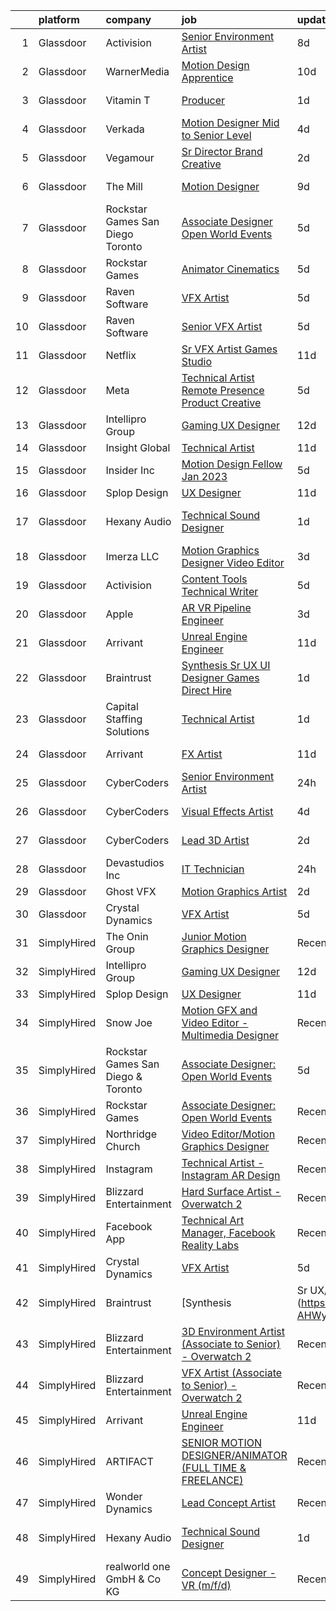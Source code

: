

|    | platform    | company                            | job                                                                                                                                                                                                                                                                                                                                                                                                                                                                                                                                                                                                                                                                                                                                                                                                                                                                                                                                                                                                                                                                                                                                                                                                                                                                                                                                                                                                                                                                                     | update_time   | location           |
|---:|:------------|:-----------------------------------|:----------------------------------------------------------------------------------------------------------------------------------------------------------------------------------------------------------------------------------------------------------------------------------------------------------------------------------------------------------------------------------------------------------------------------------------------------------------------------------------------------------------------------------------------------------------------------------------------------------------------------------------------------------------------------------------------------------------------------------------------------------------------------------------------------------------------------------------------------------------------------------------------------------------------------------------------------------------------------------------------------------------------------------------------------------------------------------------------------------------------------------------------------------------------------------------------------------------------------------------------------------------------------------------------------------------------------------------------------------------------------------------------------------------------------------------------------------------------------------------|:--------------|:-------------------|
|  1 | Glassdoor   | Activision                         | [Senior Environment Artist](https://www.glassdoor.com/partner/jobListing.htm?pos=125&ao=1136043&s=58&guid=00000183074c693baf15d069bc73153e&src=GD_JOB_AD&t=SR&vt=w&cs=1_c50b9a8b&cb=1662274792019&jobListingId=1008097667758&jrtk=3-0-1gc3koqb2j44m801-1gc3koqbhii2i800-06e591efec8458f7-)                                                                                                                                                                                                                                                                                                                                                                                                                                                                                                                                                                                                                                                                                                                                                                                                                                                                                                                                                                                                                                                                                                                                                                                              | 8d            | Foster City, CA    |
|  2 | Glassdoor   | WarnerMedia                        | [Motion Design Apprentice](https://www.glassdoor.com/partner/jobListing.htm?pos=116&ao=1136043&s=58&guid=00000183074c693baf15d069bc73153e&src=GD_JOB_AD&t=SR&vt=w&cs=1_34ba59ea&cb=1662274792017&jobListingId=1008090221114&jrtk=3-0-1gc3koqb2j44m801-1gc3koqbhii2i800-70457ee0ed1ddfb7-)                                                                                                                                                                                                                                                                                                                                                                                                                                                                                                                                                                                                                                                                                                                                                                                                                                                                                                                                                                                                                                                                                                                                                                                               | 10d           | Atlanta, GA        |
|  3 | Glassdoor   | Vitamin T                          | [Producer](https://www.glassdoor.com/partner/jobListing.htm?pos=108&ao=1110586&s=58&guid=00000183074c693baf15d069bc73153e&src=GD_JOB_AD&t=SR&vt=w&cs=1_ebeea22c&cb=1662274792016&jobListingId=1008114178951&cpc=FAE5E775D180B2FB&jrtk=3-0-1gc3koqb2j44m801-1gc3koqbhii2i800-e46064662fafb748--6NYlbfkN0DMrcEu7yrtATojKJA7cEzGQ3FdRGWLh0CZQInL4ECGI6k5tN82kdM0cJmh4vC7Gghphupef1cN6IlOTgMGADI-i2kb12ymzESQsmVIKdeBMrHVj1mVfahr3EwUgAel5KCeqATofhJbwCjg4rEUoGHyyaaRdvh7cQh_M0ZJBEp8KRH3IVbwBTLwEb6X7DBDSU4mPGs2OeMGv9tgXLOxF0l5oSRnSbfkhY9sV2tffAkqHWIHrKgFaMMlPXbRciLDhwzJEyPjz9_7fqUKr-CaNn-KQGRvbjs7pTP1hTVXMsFD8edU-AGYNh9NS6xrAcT-V7RYsxPjywsyb2Pz187F8pmTBt7g3_wtjg9tteNUrqT7HryKWJ5COZFVyyN1_aMypc4xXR3A88jL5QVJbn6V-uytlorJqhGH8222QXtEgAqLD8AwqBy_OC8dZeryD8pY3pPxqJn8cjEu3fpmBehyjw2397A_O9Z2ZhB_pUlkRSwmnQ%3D%3D)                                                                                                                                                                                                                                                                                                                                                                                                                                                                                                                                                                                                                                                              | 1d            | Vancouver, WA      |
|  4 | Glassdoor   | Verkada                            | [Motion Designer  Mid to Senior Level ](https://www.glassdoor.com/partner/jobListing.htm?pos=122&ao=1136043&s=58&guid=00000183074c693baf15d069bc73153e&src=GD_JOB_AD&t=SR&vt=w&cs=1_ff4b46c4&cb=1662274792017&jobListingId=1008104746433&jrtk=3-0-1gc3koqb2j44m801-1gc3koqbhii2i800-397ae4dbae933a64-)                                                                                                                                                                                                                                                                                                                                                                                                                                                                                                                                                                                                                                                                                                                                                                                                                                                                                                                                                                                                                                                                                                                                                                                  | 4d            | San Mateo, CA      |
|  5 | Glassdoor   | Vegamour                           | [Sr  Director  Brand Creative](https://www.glassdoor.com/partner/jobListing.htm?pos=130&ao=1136043&s=58&guid=00000183074c693baf15d069bc73153e&src=GD_JOB_AD&t=SR&vt=w&ea=1&cs=1_be373f76&cb=1662274792020&jobListingId=1008112158548&jrtk=3-0-1gc3koqb2j44m801-1gc3koqbhii2i800-6bc459a77073c3d1-)                                                                                                                                                                                                                                                                                                                                                                                                                                                                                                                                                                                                                                                                                                                                                                                                                                                                                                                                                                                                                                                                                                                                                                                      | 2d            | Los Angeles, CA    |
|  6 | Glassdoor   | The Mill                           | [Motion Designer](https://www.glassdoor.com/partner/jobListing.htm?pos=113&ao=1136043&s=58&guid=00000183074c693baf15d069bc73153e&src=GD_JOB_AD&t=SR&vt=w&ea=1&cs=1_80a05501&cb=1662274792017&jobListingId=1008095533550&jrtk=3-0-1gc3koqb2j44m801-1gc3koqbhii2i800-1a702bf5e3ef25e1-)                                                                                                                                                                                                                                                                                                                                                                                                                                                                                                                                                                                                                                                                                                                                                                                                                                                                                                                                                                                                                                                                                                                                                                                                   | 9d            | New York, NY       |
|  7 | Glassdoor   | Rockstar Games San Diego   Toronto | [Associate Designer  Open World Events](https://www.glassdoor.com/partner/jobListing.htm?pos=124&ao=1136043&s=58&guid=00000183074c693baf15d069bc73153e&src=GD_JOB_AD&t=SR&vt=w&cs=1_4d66faae&cb=1662274792019&jobListingId=1008102778305&jrtk=3-0-1gc3koqb2j44m801-1gc3koqbhii2i800-edd47d18117b78ca-)                                                                                                                                                                                                                                                                                                                                                                                                                                                                                                                                                                                                                                                                                                                                                                                                                                                                                                                                                                                                                                                                                                                                                                                  | 5d            | Carlsbad, CA       |
|  8 | Glassdoor   | Rockstar Games                     | [Animator  Cinematics](https://www.glassdoor.com/partner/jobListing.htm?pos=128&ao=1136043&s=58&guid=00000183074c693baf15d069bc73153e&src=GD_JOB_AD&t=SR&vt=w&ea=1&cs=1_829b681a&cb=1662274792020&jobListingId=1008102011255&jrtk=3-0-1gc3koqb2j44m801-1gc3koqbhii2i800-b9521cc576e08ed7-)                                                                                                                                                                                                                                                                                                                                                                                                                                                                                                                                                                                                                                                                                                                                                                                                                                                                                                                                                                                                                                                                                                                                                                                              | 5d            | Carlsbad, CA       |
|  9 | Glassdoor   | Raven Software                     | [VFX Artist](https://www.glassdoor.com/partner/jobListing.htm?pos=126&ao=1136043&s=58&guid=00000183074c693baf15d069bc73153e&src=GD_JOB_AD&t=SR&vt=w&cs=1_07b6d3b5&cb=1662274792019&jobListingId=1008100457468&jrtk=3-0-1gc3koqb2j44m801-1gc3koqbhii2i800-80d71cb4fdf571c7-)                                                                                                                                                                                                                                                                                                                                                                                                                                                                                                                                                                                                                                                                                                                                                                                                                                                                                                                                                                                                                                                                                                                                                                                                             | 5d            | Middleton, WI      |
| 10 | Glassdoor   | Raven Software                     | [Senior VFX Artist](https://www.glassdoor.com/partner/jobListing.htm?pos=129&ao=1136043&s=58&guid=00000183074c693baf15d069bc73153e&src=GD_JOB_AD&t=SR&vt=w&cs=1_041e24d8&cb=1662274792020&jobListingId=1008100457742&jrtk=3-0-1gc3koqb2j44m801-1gc3koqbhii2i800-b6263cc977d0a22a-)                                                                                                                                                                                                                                                                                                                                                                                                                                                                                                                                                                                                                                                                                                                                                                                                                                                                                                                                                                                                                                                                                                                                                                                                      | 5d            | Middleton, WI      |
| 11 | Glassdoor   | Netflix                            | [Sr  VFX Artist   Games Studio](https://www.glassdoor.com/partner/jobListing.htm?pos=120&ao=1136043&s=58&guid=00000183074c693baf15d069bc73153e&src=GD_JOB_AD&t=SR&vt=w&cs=1_2697ddcc&cb=1662274792017&jobListingId=1008089697723&jrtk=3-0-1gc3koqb2j44m801-1gc3koqbhii2i800-164c32bbb8b126c1-)                                                                                                                                                                                                                                                                                                                                                                                                                                                                                                                                                                                                                                                                                                                                                                                                                                                                                                                                                                                                                                                                                                                                                                                          | 11d           | Remote             |
| 12 | Glassdoor   | Meta                               | [Technical Artist   Remote Presence Product Creative](https://www.glassdoor.com/partner/jobListing.htm?pos=104&ao=1110586&s=58&guid=00000183074c693baf15d069bc73153e&src=GD_JOB_AD&t=SR&vt=w&cs=1_479414fe&cb=1662274792016&jobListingId=1008101171105&cpc=3DB599BF2F4828F0&jrtk=3-0-1gc3koqb2j44m801-1gc3koqbhii2i800-85467b230cdb1f12--6NYlbfkN0DYl4UJW4r1Vl7FEn6T9F-rD9lpC-0oMJVSiWjK_MGUd8e8cHXcpv6KPyjLHZEfqkUqQ3MUZpLff_3c0NCOOAZfaaadDCk6VInjisDfU2K-59ShlDbp3VlJNHySlmqBD-U2eTsVMZDd-pjKhVEqyrrRF1i1GL51CwZw25K3ERkALNiJlucmfi0pTVRmXosyZT7Yea3Fjn7zFY6TXwM3KJobaR0TqH7O5zhJ3oHG29YbQCLpjzGxzOrCwffrQZu6twjFEyAtHPqGsBvlQCWS8WQpDmMCZfWzIcvya2NXbjhWqGBJx9ayoe-jlalHKKhJpnJ4S3Aonxh9LMUGcW6BDjWXfYsniL_U9FxllCojk0yXsCH_wIawpjq6U4zzP9NK3Mbum_9hgdsknz_KecGcy_fLONLY7AKw79_W8MBfrwrTzQxV_EPXT2sgZ12lS7ZrnaE8_gziU2U3CY0dl-MI8UI4FrXBskeIMCCjpsCuyeZsAYgsA7cz3bFEJJ2k8zEiMpzj0dRyWzA3eNNQniFhJ6E8z1g97iJPpSvhAbyl2VLl1l2L-dywj3SaCznFuEdv5DAOJ76P2w9IMveHG0Uo6zWhSpr35Qbfanb7vTSvadQ-fXTZuCm-bRwGZHdR4yGv8sCtntQSC8abJcJiAbmucmiZh27UWJnfI20UFwa4ADh1JLP1fbQTaVUzTdYXZAoytDQjiNc2xxVSRj8y1lzLkDgHqR5WO_Pkr8U6pnmTKz65DF2srFLiwlpJalOF5VTVREl3ePK-1l-Q1UYs3NkilNfakQKoGO6Crk3GcoTwVoSbfz5h6yPBYSXnk_rHJ7RH1e5pquRSus4AjL54G4cQAjQjTyCgHO3Aq-t2L30EKKefOpNZQjupFHo9cEA64yr7q6mpzeB1qZfjgV-KQGPgQVZsMXpNBWq0mPOtgqy6fDT1u8KUpUiB8RNmkpCWaijBDWV-1qEzxWzLnuh4pF7s-GUHegsHwbesy74kOCFm9epPhjUJYAkMKFAP-Kjzo-W7wykjcHAxaVwFWx8LRbMnaRryDHjlyMBUVlk6bgFrcN2F0d5Tja5mQUP4Czs5-YbNPnE%3D) | 5d            | Remote             |
| 13 | Glassdoor   | Intellipro Group                   | [Gaming UX Designer](https://www.glassdoor.com/partner/jobListing.htm?pos=114&ao=1136043&s=58&guid=00000183074c693baf15d069bc73153e&src=GD_JOB_AD&t=SR&vt=w&ea=1&cs=1_712f6802&cb=1662274792017&jobListingId=1008087209938&jrtk=3-0-1gc3koqb2j44m801-1gc3koqbhii2i800-932c83873ce55dee-)                                                                                                                                                                                                                                                                                                                                                                                                                                                                                                                                                                                                                                                                                                                                                                                                                                                                                                                                                                                                                                                                                                                                                                                                | 12d           | Remote             |
| 14 | Glassdoor   | Insight Global                     | [Technical Artist](https://www.glassdoor.com/partner/jobListing.htm?pos=106&ao=1110586&s=58&guid=00000183074c693baf15d069bc73153e&src=GD_JOB_AD&t=SR&vt=w&ea=1&cs=1_2fd8d174&cb=1662274792016&jobListingId=1008089017679&cpc=56C4EA4A1A191A49&jrtk=3-0-1gc3koqb2j44m801-1gc3koqbhii2i800-a7fbde667ab2a6fc--6NYlbfkN0BKkHZu3wF05EeDimN_p6sYpKCMArvwa95YdH7UpkaBCuXZAtggzO9lGKJZ-EjBDGEdbzM3gPxmlHuICIvOs2FJwMgv4uDhyZtWA_QXg6qexwF2Un89w_ZzG1o_phHsJbMCWJ0eaglmcYnIpDVJcUYPOdMFv_0U6dWcDoK4LiIZ9RnNRVmPJZ3cBoofKbpM5IoC_R3D30GA1J8PBdSIKYAqUseAVrYCdjmHdQrtccQq2mCVWtg4p0ldN-OPODpWB5YXxQ3zgGq4jS9KR5LrprKi-vnwXBNdoO12ANYGqtMX5NQoffN_hg2K5Rz6hekOb_Uo28ZaycBxK9C99HapggTJroUiEbwNKVokUFnOC2VdSRCgX_tWBgtjHINoPS9_fC_wUZMEhi_MztWHlvy_AsU0SK2a0929TxBmqEPKKUs1Rvk-_F7zwvEcuqhXd0OC6P0D4Y0lvmZzKu6Zqf0lc1bJ7DSK2NhjdrMzYtgpV6BKCy21_qakz4MftGBic3wiUcc%3D)                                                                                                                                                                                                                                                                                                                                                                                                                                                                                                                                                                                                                               | 11d           | Remote             |
| 15 | Glassdoor   | Insider Inc                        | [Motion Design Fellow  Jan 2023 ](https://www.glassdoor.com/partner/jobListing.htm?pos=123&ao=1136043&s=58&guid=00000183074c693baf15d069bc73153e&src=GD_JOB_AD&t=SR&vt=w&ea=1&cs=1_2c90c8fa&cb=1662274792019&jobListingId=1008101574766&jrtk=3-0-1gc3koqb2j44m801-1gc3koqbhii2i800-eab21f1c50ba1ea1-)                                                                                                                                                                                                                                                                                                                                                                                                                                                                                                                                                                                                                                                                                                                                                                                                                                                                                                                                                                                                                                                                                                                                                                                   | 5d            | New York, NY       |
| 16 | Glassdoor   | Splop Design                       | [UX Designer](https://www.glassdoor.com/partner/jobListing.htm?pos=115&ao=1136043&s=58&guid=00000183074c693baf15d069bc73153e&src=GD_JOB_AD&t=SR&vt=w&ea=1&cs=1_544ebd09&cb=1662274792017&jobListingId=1008089085671&jrtk=3-0-1gc3koqb2j44m801-1gc3koqbhii2i800-ac302831dc49789c-)                                                                                                                                                                                                                                                                                                                                                                                                                                                                                                                                                                                                                                                                                                                                                                                                                                                                                                                                                                                                                                                                                                                                                                                                       | 11d           | Remote             |
| 17 | Glassdoor   | Hexany Audio                       | [Technical Sound Designer](https://www.glassdoor.com/partner/jobListing.htm?pos=101&ao=1110586&s=58&guid=00000183074c693baf15d069bc73153e&src=GD_JOB_AD&t=SR&vt=w&ea=1&cs=1_579e5484&cb=1662274792015&jobListingId=1008114321181&cpc=C5F9C09AE97B3D2F&jrtk=3-0-1gc3koqb2j44m801-1gc3koqbhii2i800-0ac8534fda25569b--6NYlbfkN0CFC62QAxPlQDUanI3CInFwDfLuR7bBing2k-9qaB2Sgc7mfRdyTz-EnIjEcjqKoAh4_ZZLLwyGjkgqwi6svkxAivLIJAIQwILeIjbqoOs_xRSKFIya7sfTf_opYwReedpv9fbyaMfagL_ldIDi899DzamSPVTzKUQ6FBR6yrjTDkrfgnIyK-QPQNkykjuk2w-gmjIiIjJS3-MBGyziA8Y2TaOEW2i4EVW0czawmNhDDYfsASiQ1qCIshafGhnclMaGIt08ckV9VOiMPVxXxGSXN21jkl8XKGOe31m4BtrJaaOlYxNABpR3TbjvAfMdmpK3YIqtitHLYYa1dMqU6rDndpW2Xx3Qmc-mOqKvDLxzcDh7uuNBV3MfWL20FiWV4gsrEDsnZhhoNzF_drkB06RUJj5QE-qsK3hFtzJ5aD95wKu3HCityW3GcV-CbPVxAk3HSbllBdKiV8oWjI7uUHQnFJjwTNq1E_PZ9pPSrLxqklp6JLWuWbzAwSk0eBhmm9w%3D)                                                                                                                                                                                                                                                                                                                                                                                                                                                                                                                                                                                                                       | 1d            | Bell Gardens, CA   |
| 18 | Glassdoor   | Imerza  LLC                        | [Motion Graphics Designer Video Editor](https://www.glassdoor.com/partner/jobListing.htm?pos=117&ao=1136043&s=58&guid=00000183074c693baf15d069bc73153e&src=GD_JOB_AD&t=SR&vt=w&ea=1&cs=1_01d142bf&cb=1662274792017&jobListingId=1008105690658&jrtk=3-0-1gc3koqb2j44m801-1gc3koqbhii2i800-b36b153b278ae673-)                                                                                                                                                                                                                                                                                                                                                                                                                                                                                                                                                                                                                                                                                                                                                                                                                                                                                                                                                                                                                                                                                                                                                                             | 3d            | Sarasota, FL       |
| 19 | Glassdoor   | Activision                         | [Content Tools Technical Writer](https://www.glassdoor.com/partner/jobListing.htm?pos=119&ao=1136043&s=58&guid=00000183074c693baf15d069bc73153e&src=GD_JOB_AD&t=SR&vt=w&cs=1_c9cd5059&cb=1662274792017&jobListingId=1008102725720&jrtk=3-0-1gc3koqb2j44m801-1gc3koqbhii2i800-676b2ac91bf4d530-)                                                                                                                                                                                                                                                                                                                                                                                                                                                                                                                                                                                                                                                                                                                                                                                                                                                                                                                                                                                                                                                                                                                                                                                         | 5d            | Woodland Hills, CA |
| 20 | Glassdoor   | Apple                              | [AR VR Pipeline Engineer](https://www.glassdoor.com/partner/jobListing.htm?pos=105&ao=1110586&s=58&guid=00000183074c693baf15d069bc73153e&src=GD_JOB_AD&t=SR&vt=w&cs=1_de513ba2&cb=1662274792016&jobListingId=1008105396645&cpc=F41FEAB56D215062&jrtk=3-0-1gc3koqb2j44m801-1gc3koqbhii2i800-c9ac99f385a34465--6NYlbfkN0BvKrLyj5gPmtZO9T8euul8TCxuuKNOtzRJOomxnwSEodTz2Bc-sPZlbtkML8D-m4rJEUgS2vPkgOVI7njqcyrxX869DpGye6ixWwn10iahY1e7v0vW0_yEUbkFwIQL54u2pH-wLan3uP1QN0-cDeLNaBnyjyJWVWVGubk5DmRA8FrPlJmUTSc25LGdmcYohVpXphcgSFSVs6whxYV9r9KaW-Pna2_AStgsHJCIrdSXY3jEa0xHI77FSsCWOI0nCabS-ECNBgcIXvC6DheZNSp4Fzaf5uljdCsqIGDyUQ8lH2woHfCvcaLQK0rVdvvbI4cGbuohbix1XnHd3Ku5nrFNcdYZgst43EnXZyO4gKJwNM4APoVeS0L7hVtr4a3Ij5DxGZUMmArDsf7wB8TmGcwLmunbRqHp6K7dpfMecNDOeaJRci61K9vLrbL7SBTX7ESJeP7uICZeEjtjY1MtgTmHGbFWCWTigHEzH5wTSlmxBKXFwCQfC3FTkfNu9U9TLVXHypWPKAF_xbrM9hY7SMtI_me47K6VJZOSAZ1OQNLMdj_Bdo2qFsMPGJi7HWnP9gkcaDIokB5gp3MDpkDTO7-_ohgD3ZfTYzxKPCQNbCbcZQQXu9YiixVsyA3ZevxER6BuX0sn2F5dRMMmm0ILkc6wLtnzIE1BC3rS_JhCdrJVK3HY4XVK_mF8tzuoxUY_5Qm4dqIVSI5MaD0SZew-fvfQFm5KSSCMt1kRdryp2q2jAwIQNU1D-ZoB8nULs1KPIxPJfZodo0_89vE8IM3M_4uGLuMKMaJxxrnty61Pt9WVG_Ern8IwrgzzQGOQnwEbmaLiatYk-VDsabtB_mTzI-dU5RrjvIspoIIXh46oTYMaK6W1ILudd9oJd4onuRHDxa96T3WZKUTcLEN5xJ8HREWSe603WXhuqddrws_EANHjmjuHbIlck1k3p8gjNGmEkJzUipML5MEmCQ%3D%3D)                                                                                                                                               | 3d            | Boulder, CO        |
| 21 | Glassdoor   | Arrivant                           | [Unreal Engine Engineer](https://www.glassdoor.com/partner/jobListing.htm?pos=102&ao=1110586&s=58&guid=00000183074c693baf15d069bc73153e&src=GD_JOB_AD&t=SR&vt=w&ea=1&cs=1_ba1ec49b&cb=1662274792016&jobListingId=1008089802825&cpc=281FE6ECBEE2538F&jrtk=3-0-1gc3koqb2j44m801-1gc3koqbhii2i800-e5217a312dbf1f02--6NYlbfkN0DSgjPPcnEdvoK3uuxfISLALE6pB1FR7YSHOr_tSg5_QCn410VK5Ds4bQGcKtrI54-qYzWIzv5NJktXftqy8THeu3kw2y1ZXJJCQPvuQX0JTWIj6-QFbOlGSdn-436E-Z4V0FA4BnNAx_k4fyA4im-CLpqIae37JPEZYCNJ-RNTR3pjB_aoZ74GesjKNUJP4NWgtNEn7nC2j6OPOOH2159BNDI9kTlqgi9BHD0DBoj77jE8tJFy3O_RxsNbE8r_xzT9F733qFaZNo-r23_CPdEi6rT1mlboEyVxZueNHfVx5t0i2SPEQnXr6jYuCJXBHaOaGDKcly-dae4dhm0yYrNoATUrevBKdVQ-3SoMyFWh79cyaaEJJBAOGw-mgFWQU3HaL4Wa-5abIsjXPLRlSu_tsmuJuEyjUoCoCEO96RjGPO1cq6Snv2K7QK9hu_IyHhoNJ165HRIgpsRIIHXlc0rABUGXKQ6Jpi0VQAqTyIIG57FRluLK4XcI3dQn0tta1ii12la54Xz1Gonr9KcmoVxV8HXON_OPz24bSJjrkEdHOZ1ZcjV3VC2oyMH8b9tSXY6ZKQshQXTP6w%3D%3D)                                                                                                                                                                                                                                                                                                                                                                                                                                                                                                                                           | 11d           | Los Angeles, CA    |
| 22 | Glassdoor   | Braintrust                         | [Synthesis   Sr UX UI Designer   Games  Direct Hire ](https://www.glassdoor.com/partner/jobListing.htm?pos=121&ao=1136043&s=58&guid=00000183074c693baf15d069bc73153e&src=GD_JOB_AD&t=SR&vt=w&ea=1&cs=1_1ae3aa1d&cb=1662274792017&jobListingId=1008115081943&jrtk=3-0-1gc3koqb2j44m801-1gc3koqbhii2i800-cb466c99ba1096a6-)                                                                                                                                                                                                                                                                                                                                                                                                                                                                                                                                                                                                                                                                                                                                                                                                                                                                                                                                                                                                                                                                                                                                                               | 1d            | San Francisco, CA  |
| 23 | Glassdoor   | Capital Staffing Solutions         | [Technical Artist](https://www.glassdoor.com/partner/jobListing.htm?pos=111&ao=1110586&s=58&guid=00000183074c693baf15d069bc73153e&src=GD_JOB_AD&t=SR&vt=w&ea=1&cs=1_6cbb6c48&cb=1662274792017&jobListingId=1008114671926&cpc=AC285F3A3ECA6BB0&jrtk=3-0-1gc3koqb2j44m801-1gc3koqbhii2i800-76c101e8e13896ef--6NYlbfkN0AHXq2vAVwR3IH7wgnTMdWCa3HguypIXx0DFudX-u0zu6XSU0N9gDGCMsnO9yvyAfOs2bbgAtNOyUpkSAmbg-jestptN1YaIvl65gMksp1jV-wrcvCMEklRriDy5i11f03L1ZkMEPgIIDCMV4B5_NtJLqecVcrd_n9F0TOuAmsQFbHI82l4JTg0Q9wYWs0E-LIhASXgTBMUTsFKTzUWdPGhm5kU3IMfvHv88AJr5cU0vaTaTiwEEQ6AsAeX6Vg8dbTMdz7wCxZqRYUGMgeeNWK0tdkAwW5Q5_fAttQYGYx0ufo2fWp5HA_iYsEu_3_JNpOxIdwdbP_q4YAJu5QKkHaopvbZeMg-b0dkAzeh0F7DBfFKCG6yeJuH2XGRS9Kj-uY3esIvkrUKFksaKk-hARFUnU02Mruwaaz0nPm0kG-aL8_HcX86LKXmkq93VdATuY2JZggOcdbERad35b7lcwZKgcUPVrunBUBDnF1qznc3r0DQWJ2GGLG0hWC_IxvP8rYyeV9dXzFY6A%3D%3D)                                                                                                                                                                                                                                                                                                                                                                                                                                                                                                                                                                                                                 | 1d            | Los Angeles, CA    |
| 24 | Glassdoor   | Arrivant                           | [FX Artist](https://www.glassdoor.com/partner/jobListing.htm?pos=110&ao=1110586&s=58&guid=00000183074c693baf15d069bc73153e&src=GD_JOB_AD&t=SR&vt=w&ea=1&cs=1_fafcfdfd&cb=1662274792017&jobListingId=1008089276372&cpc=32EE424DE2B657EB&jrtk=3-0-1gc3koqb2j44m801-1gc3koqbhii2i800-63f6abe0f7fa3840--6NYlbfkN0DSgjPPcnEdvoK3uuxfISLALE6pB1FR7YSHOr_tSg5_QGIhoz_2VqUepdcKLBLI_zSNe7A9t63R-AVEXVyTMax4gsRIVP6c5LkFyiNbEM12V4a2la9olLBzz3QZmkD5KgKtagPIHT5QMclNF3qgczJC0_mR6EfjmwW3Cdw7voeZHg2qdOqKRKvljHsIqvvzGKZxzcGfisJIfG-LWrcA7W8HqZ7gilESQn5u6LGZ2zFwK-_5K1yR_UuK-kQy8AK0AfOEsWHabUPEo7aA4H0g5rA7ombDhoBddXD-oFDX_Mmo38mX4TnThLHmwwjvPV7e5oGB1Pdn_n8G_PN3J423kSMvMT4IVN3dJD0VJLF79e9mV1EiBlc3FZxw2ylgk60kuPeEl-ROnHep0cNE6BmC8AtN_waNp-HYh06cqwuWV5IOQh2soUvhLqXfqN13ArByEasgqkIBrKfB2vzyhnqKul762v9WrPxu0jQoPJZffiXQQcJ0_T4g1t5TUrFzyqthc-nagLy8HxcoB8QpOJZ1Lx3l6edigzOi1613KoEwdocy1Wi--R5CGh5bptkdqw_7MLDyXxDRBX1OnQ%3D%3D)                                                                                                                                                                                                                                                                                                                                                                                                                                                                                                                                                        | 11d           | Los Angeles, CA    |
| 25 | Glassdoor   | CyberCoders                        | [Senior Environment Artist](https://www.glassdoor.com/partner/jobListing.htm?pos=112&ao=1110586&s=58&guid=00000183074c693baf15d069bc73153e&src=GD_JOB_AD&t=SR&vt=w&ea=1&cs=1_66803490&cb=1662274792017&jobListingId=1008115942390&cpc=F41FEAB56D215062&jrtk=3-0-1gc3koqb2j44m801-1gc3koqbhii2i800-5903ce3da6e80215--6NYlbfkN0CpFJQzrgRR8WqXWK1qKKEqALWJw739KlKqr2H-MSI4eoBlI4EFrmor2FYZMP3muM12-TXueB1jDdNrJ47tyP9EvGafnoNRrwd1G1AQQvlMSEoNfKhYFkRPPXUTBoz-uu6NUgyJF9BZo77l0w8zXH4_390esin7kqXM5jtuw_tK5PCeLzvjxczXDHKHoFeM189joDs3PwoIuDvenOe0LhMtkXgagloTfEWOxJJqghwfTit-DAXW1DC9maEeET5v-WCBsHkgxmFNaYk691QqJcliJlOMtGw6T3i7cPmoTai2RPc4O9GVH1Kk00agdY2J8jiVjKlGfYzjVKUQN7_dHayOiNZZGbiJVyUpvno3nMSCfE3IodtHY-WzJikPqP5Nq3p4dst_L4Cr9cNj2pxPvvMl8WPdbuiLAjbcdQ9s8DPaa_AhbcGoJBdqLr0fHHmCEdRW7kIcoScX-1aT1LHJs6tBP5hiElmRsfTDosC4AKQApB7wzat5X7pj55i_zvdqjn2UHENStAmaRcqdI6gGdeC8Rw0V8zLJ13P392o1N_z8aEsJ1IOqPNe1eIeud2kGPw_1kKfBh5biSxMTyj8Xhc9beJpwUtE5RUanFa5VdrUcnh7-QPqyUB3K7cfv32A00RuZdUOqE8QpRGbiyE7PDn2IW6LVz-io1Pe1OB6i8ZTj6H8f35OL-Xjk0lr_3TwghK3xTIWOdgQA7t3H44HR1MMNgg2mHCFWrUhdvPCf9kUg5gt4mPmXe2gRF5CsrY4G251RIWpvEFubh61rcwOLQ-cjqW5d9LxkckD3XNZona5QD3SS-3m5grLDQolRJzcwCGFPz8ZIQxI8_YJsJS9r58hu3Zo6kQI87TL4evtcmwm63m9xa5mTbStCk0-zMmHsPlsDKDF86r3VgOtigJhSWPrewqiMkyCRsn81D-MyXYZ-OgJAdCejHnWKv2CSJXaWZcqipp4aO35j-udRUhMAl-gr)                                                                                                                                    | 24h           | Eugene, OR         |
| 26 | Glassdoor   | CyberCoders                        | [Visual Effects Artist](https://www.glassdoor.com/partner/jobListing.htm?pos=107&ao=1110586&s=58&guid=00000183074c693baf15d069bc73153e&src=GD_JOB_AD&t=SR&vt=w&ea=1&cs=1_ab4fbb2a&cb=1662274792016&jobListingId=1008104557032&cpc=FA84DF7EA1EC2398&jrtk=3-0-1gc3koqb2j44m801-1gc3koqbhii2i800-1998f560361b209f--6NYlbfkN0CpFJQzrgRR8WqXWK1qKKEqALWJw739KlKqr2H-MSI4eoBlI4EFrmor2FYZMP3muM2_qjxn6QbR6H1tzv79vL7_ZCjaCzAR_1_8yVX9eZUd0mEphjg6Qw9YzCdm5Dkqqm6C6pSGWqh8tZO386dINFQoJ1dtID_lcF1Pl_WllKaVSf5v0glpm8kNUq3oY3SXq3mX5l-ALSw7pN5U79-I3AWgDYHA8XTk5gwuQecEu-dBQr11dATkyNtvU2U__Pd18M5YL-TD5oPlddbq0_8Ef1EVzIylKvgp1Lc4laNAl1YgxTTu01QJyNdjaoXc3zTpZizuhLWCfR0O2nLH1ViqNlLsd2zG0DWdPznFBsdt0oUugSSRfTaedCzWcrXNbuFQwKR_NhcGv13CXfo4xII38JQkIT009hf8VXluighGTa7KVK1ooNi_6Uel0eOeNuaXhLSuVUV2mNuYjDIc_Os3DPCvp1SBzqxgjXAIlNRaPgNC--bU_37KpdI9m-DqoRQitUHADJHU0ujcCqx6a-NW3cann7wNTe0R4uMEjFrGT--CR3uxFt6kv--13ks-ed3ktc8K1nX9cDlAcTcOfk-XOUGFxVjJ-pIku9XQti5qJSNZhsnOQ7MEvSkpeDkmywDhYabLNKIa7fnXJT0fQEVmCrzPJ6LAiCfBU6CqtNhkUMF0dWOGzw-6wvf_M-ivzspyJojQCTw2Oi6Jnh_thUiHmC2mR2ghBgAUUD2jeNfBUcGLyl5JL7u0RSCWuUBqFrsGN0pF267v2soadSOuWzNgGoKpQfUYMjuk2GXJqcGeL_p1FcRoQ_iagpq5ZEYoTIXy3sbdn6qKmH4f9CQJW5uYAI3eOQlG_FUzg8vNnJsQtm8bmVij7kWdDma4pnKuIdOOml6mvzzw1REes3W8sxUq7lOyJr2tnQv9J8s3h7-nRFKPd2OBaN1i1Qfr4-TRxKWYvr29SZlyQcTxeOsxkArtkE5QBlR2rZfdhkc%3D)                                                                                                                          | 4d            | Los Angeles, CA    |
| 27 | Glassdoor   | CyberCoders                        | [Lead 3D Artist](https://www.glassdoor.com/partner/jobListing.htm?pos=109&ao=1110586&s=58&guid=00000183074c693baf15d069bc73153e&src=GD_JOB_AD&t=SR&vt=w&ea=1&cs=1_3c0bff5e&cb=1662274792016&jobListingId=1008111489395&cpc=F4EED0218A761C36&jrtk=3-0-1gc3koqb2j44m801-1gc3koqbhii2i800-d6ba4c7430702400--6NYlbfkN0CpFJQzrgRR8WqXWK1qKKEqALWJw739KlKqr2H-MSI4eoBlI4EFrmor2FYZMP3muM0tCR70i6BWoDJEBQC9pP2KO7agdxYJGYYVRsSJL3EeptVFKUXhonElWrC9QiUDbWyeeylvHLiqixv3IboKaCdEVukXMSby92g6CIj6hK8X06ytUPHUeOQ5TmJJQYvOAvBhdabpNFWjwIJ2xc8RlzmuSxuJejt5WGHu3UkPxtorA0RdK0ysXFWJVzpriJDg0yyGXAd72ruNN8n9RI_JnDF5cBpm-lo5C5aFtyr0qvNedmoZLSCu-nFoT2b0biXU59J5U0yIGV49xYI1sSMkuD6B56KlRMqBO-WRx1hey1N_jrcA8NoE5cHmKYgSnzsub2b5lWYyDWKbBBC5GFtblhOgMb4L5WZI8FP8LbcEPEhtsxOxPjhW47MZilQEmW25s5zNJhzgrOTuKI75RiM7JMrbeBSJOITNsGMBiHLPfkbCbZCxvjt_FXiJcppkbHPXnOphJFGfeMeuj4p4j0mp4oekaGyKpj9fkoUuN1FxK1yXDEc7KZ2VA-wf0OqdU139-3nSlrQtDuQYf0JkRE3CL_s3qCNpquHvA9UjXlZP0JImsmUazulQsfvTkzL8XOtPZU7fGZkATVBkCYeX5X0kXSv0c8MufzmYIXBp9scb9Bb-gqncAcfc53G5b4xdXqsUrsVecCXq4JklLwQULpoK9EUcL-uyLVe9Ma6WAn65uz__mEULQAkEtCrUmz3gxuRp_K85oKT5AWaejNCb5285e28Wm6YulYJkrSZRNq0YUDztMncTnSIs1y9rG_cE5pQf_gyjoY9COKvt9gq53Mg712dYj0OiwnLauBG2riB23-7t9nVyBNlBr1FBtzrk8FuTgTLRKz_z76DCqbrXjaqpVNBfgwimM7p7lA-4m25qpZrAT4VVjYkPeWbV7sW9dyJob0P8oY9DkIYXhQSdD5j02QbEUUjmvaX0GSI%3D)                                                                                                                                 | 2d            | Los Angeles, CA    |
| 28 | Glassdoor   | Devastudios  Inc                   | [IT Technician](https://www.glassdoor.com/partner/jobListing.htm?pos=103&ao=1110586&s=58&guid=00000183074c693baf15d069bc73153e&src=GD_JOB_AD&t=SR&vt=w&ea=1&cs=1_36c65e02&cb=1662274792016&jobListingId=1008115871255&cpc=444700D72F2ECBCE&jrtk=3-0-1gc3koqb2j44m801-1gc3koqbhii2i800-b947cb33a3699aef--6NYlbfkN0BrAyOcda9cxaPfQioYQb5UdI4RVuZ6S7Mpu1vMSUf88cPowUfqWfnO8CrJyPpoH0WTTXwQYN6nD6z5yg6WX1A7vSN-BfWULAgCtVYJ2ZMlloo80d28LDed7hr_t0j8qPuvKHglyUqes2u1qwoBRg1eAO14R0XkUGKh46ikUH6jbHxlNFuJbq0MxjxOLEf6PLTM9G-JIqkemQ0ysMQ8A6ZcvlfSDm1ZxIZnAiBiXqXSX7JLRbgaHhh-1wMw2qYIvb3ZDxNa0VIdsYNXMNbaK1qV74VgVDUlPYufMvIzKJpYLme-Hl0WfvFUMRFcaNIp-KTmyZ8Avkv6vqUY1nJ3xmuDTsORMBHT48DshEKJkzH3pKOJ6Bc4lWZe_wfGmYoyqPT5K2yFgGW6jqgeEl0PClZztFj5IDwEu9vmPwLIzcDc4yepv1TeO_o4iyql7SxX6JgKA7yvYuirQ2NEV01ib2dges7fW4HqAO8xGPZE_Qtl5PI7Dv-DXxdj)                                                                                                                                                                                                                                                                                                                                                                                                                                                                                                                                                                                                                                                | 24h           | Santa Monica, CA   |
| 29 | Glassdoor   | Ghost VFX                          | [Motion Graphics Artist](https://www.glassdoor.com/partner/jobListing.htm?pos=118&ao=1136043&s=58&guid=00000183074c693baf15d069bc73153e&src=GD_JOB_AD&t=SR&vt=w&ea=1&cs=1_59f9c603&cb=1662274792017&jobListingId=1008112462757&jrtk=3-0-1gc3koqb2j44m801-1gc3koqbhii2i800-59679510f7f6471d-)                                                                                                                                                                                                                                                                                                                                                                                                                                                                                                                                                                                                                                                                                                                                                                                                                                                                                                                                                                                                                                                                                                                                                                                            | 2d            | Burbank, CA        |
| 30 | Glassdoor   | Crystal Dynamics                   | [VFX Artist](https://www.glassdoor.com/partner/jobListing.htm?pos=127&ao=1136043&s=58&guid=00000183074c693baf15d069bc73153e&src=GD_JOB_AD&t=SR&vt=w&cs=1_313a5295&cb=1662274792020&jobListingId=1008101904761&jrtk=3-0-1gc3koqb2j44m801-1gc3koqbhii2i800-359a3b3d4e54b3b2-)                                                                                                                                                                                                                                                                                                                                                                                                                                                                                                                                                                                                                                                                                                                                                                                                                                                                                                                                                                                                                                                                                                                                                                                                             | 5d            | San Mateo, CA      |
| 31 | SimplyHired | The Onin Group                     | [Junior Motion Graphics Designer](https://www.simplyhired.com/job/nSXtfF1EjgxbugspMbVz4pw-dqD4bVPY3wpqsv8GXCQLtUJjacxVMw?q=vfx+designer)                                                                                                                                                                                                                                                                                                                                                                                                                                                                                                                                                                                                                                                                                                                                                                                                                                                                                                                                                                                                                                                                                                                                                                                                                                                                                                                                                | Recently      | Birmingham, AL     |
| 32 | SimplyHired | Intellipro Group                   | [Gaming UX Designer](https://www.simplyhired.com/job/GCrsGjLD2pf_v4I-QEFJst6PyfrEzXiV4myx4i3f9_DhC97k7JSCDw?q=vfx+designer)                                                                                                                                                                                                                                                                                                                                                                                                                                                                                                                                                                                                                                                                                                                                                                                                                                                                                                                                                                                                                                                                                                                                                                                                                                                                                                                                                             | 12d           | Remote             |
| 33 | SimplyHired | Splop Design                       | [UX Designer](https://www.simplyhired.com/job/1QHEzY9K1JXcQD1-GL3_WWJcrMmo04UHCFVW21Nf2GCPgE1NLGUROQ?q=vfx+designer)                                                                                                                                                                                                                                                                                                                                                                                                                                                                                                                                                                                                                                                                                                                                                                                                                                                                                                                                                                                                                                                                                                                                                                                                                                                                                                                                                                    | 11d           | Remote             |
| 34 | SimplyHired | Snow Joe                           | [Motion GFX and Video Editor - Multimedia Designer](https://www.simplyhired.com/job/HVMBdr8b-igGIhhIJ2JTxOIvspmn-MTBjFfJSBLKydVFxUwzfpgZ3Q?q=vfx+designer)                                                                                                                                                                                                                                                                                                                                                                                                                                                                                                                                                                                                                                                                                                                                                                                                                                                                                                                                                                                                                                                                                                                                                                                                                                                                                                                              | Recently      | Hoboken, NJ        |
| 35 | SimplyHired | Rockstar Games San Diego & Toronto | [Associate Designer: Open World Events](https://www.simplyhired.com/job/LDaUWLKe42FCbKtm34AZ3MPkf_FkTrcirxHmx4TQKKiok0DME3QanQ?q=vfx+designer)                                                                                                                                                                                                                                                                                                                                                                                                                                                                                                                                                                                                                                                                                                                                                                                                                                                                                                                                                                                                                                                                                                                                                                                                                                                                                                                                          | 5d            | Carlsbad, CA       |
| 36 | SimplyHired | Rockstar Games                     | [Associate Designer: Open World Events](https://www.simplyhired.com/job/vdV8vlT3gviLv2JCIKjxS72bf-KmVFeMRA0oYSRtEaTI4YyrugfY7Q?q=vfx+designer)                                                                                                                                                                                                                                                                                                                                                                                                                                                                                                                                                                                                                                                                                                                                                                                                                                                                                                                                                                                                                                                                                                                                                                                                                                                                                                                                          | Recently      | Carlsbad, CA       |
| 37 | SimplyHired | Northridge Church                  | [Video Editor/Motion Graphics Designer](https://www.simplyhired.com/job/yx4H0GoyJFkcIy5Mnzw5c9McQVwO2-VmzHIyTE96CrfLX_twI_b8TA?q=vfx+designer)                                                                                                                                                                                                                                                                                                                                                                                                                                                                                                                                                                                                                                                                                                                                                                                                                                                                                                                                                                                                                                                                                                                                                                                                                                                                                                                                          | Recently      | Plymouth, MI       |
| 38 | SimplyHired | Instagram                          | [Technical Artist - Instagram AR Design](https://www.simplyhired.com/job/V0UXFRqTwFN00pRUtJ3BqSQzvNZ51g_YlMhEbz78TE-ZoSevIkkUxQ?q=vfx+designer)                                                                                                                                                                                                                                                                                                                                                                                                                                                                                                                                                                                                                                                                                                                                                                                                                                                                                                                                                                                                                                                                                                                                                                                                                                                                                                                                         | Recently      | Remote             |
| 39 | SimplyHired | Blizzard Entertainment             | [Hard Surface Artist - Overwatch 2](https://www.simplyhired.com/job/6UbuxcizWm0FGl0VWvCtYyHq-2-jjcWZ_YsxRvD4XaS9M8_zOx_FMA?q=vfx+designer)                                                                                                                                                                                                                                                                                                                                                                                                                                                                                                                                                                                                                                                                                                                                                                                                                                                                                                                                                                                                                                                                                                                                                                                                                                                                                                                                              | Recently      | Irvine, CA         |
| 40 | SimplyHired | Facebook App                       | [Technical Art Manager, Facebook Reality Labs](https://www.simplyhired.com/job/SaCxNEp2ripL1g9h_yS5P2BXExX71-jZEQCuADsvER2xUEivykHroQ?q=vfx+designer)                                                                                                                                                                                                                                                                                                                                                                                                                                                                                                                                                                                                                                                                                                                                                                                                                                                                                                                                                                                                                                                                                                                                                                                                                                                                                                                                   | Recently      | Remote             |
| 41 | SimplyHired | Crystal Dynamics                   | [VFX Artist](https://www.simplyhired.com/job/qzyv9gyJsP1poLhEng6fywpFWb-qXUVNyg2ezwLKxC6ytzTt7ZhLQQ?q=vfx+designer)                                                                                                                                                                                                                                                                                                                                                                                                                                                                                                                                                                                                                                                                                                                                                                                                                                                                                                                                                                                                                                                                                                                                                                                                                                                                                                                                                                     | 5d            | San Mateo, CA      |
| 42 | SimplyHired | Braintrust                         | [Synthesis | Sr UX/UI Designer - Games (Direct Hire)](https://www.simplyhired.com/job/nbz8PVFxwSI9hPYzaK0xLURahAQoN6DKu5AaOrHLl8Xxu0m-AHWyNA?q=vfx+designer)                                                                                                                                                                                                                                                                                                                                                                                                                                                                                                                                                                                                                                                                                                                                                                                                                                                                                                                                                                                                                                                                                                                                                                                                                                                                                                                            | 1d            | San Francisco, CA  |
| 43 | SimplyHired | Blizzard Entertainment             | [3D Environment Artist (Associate to Senior) - Overwatch 2](https://www.simplyhired.com/job/pw88DtF0EULjjFMy83MMr_Hg0HBZII6DCgYGL9C12joglMD-Z-Xwnw?q=vfx+designer)                                                                                                                                                                                                                                                                                                                                                                                                                                                                                                                                                                                                                                                                                                                                                                                                                                                                                                                                                                                                                                                                                                                                                                                                                                                                                                                      | Recently      | Irvine, CA         |
| 44 | SimplyHired | Blizzard Entertainment             | [VFX Artist (Associate to Senior) - Overwatch 2](https://www.simplyhired.com/job/2d70J5UkkZ2YmvlvJfcaEqf0vVFEZwLt57euRMmQlk3Afx_2Q_gYzw?q=vfx+designer)                                                                                                                                                                                                                                                                                                                                                                                                                                                                                                                                                                                                                                                                                                                                                                                                                                                                                                                                                                                                                                                                                                                                                                                                                                                                                                                                 | Recently      | Irvine, CA         |
| 45 | SimplyHired | Arrivant                           | [Unreal Engine Engineer](https://www.simplyhired.com/job/5kRjBYL0uvj-a0ythAxRWaJPhBTd4Tud95JHpIjZZ371QpKwYlkIzQ?q=vfx+designer)                                                                                                                                                                                                                                                                                                                                                                                                                                                                                                                                                                                                                                                                                                                                                                                                                                                                                                                                                                                                                                                                                                                                                                                                                                                                                                                                                         | 11d           | Los Angeles, CA    |
| 46 | SimplyHired | ARTIFACT                           | [SENIOR MOTION DESIGNER/ANIMATOR (FULL TIME & FREELANCE)](https://www.simplyhired.com/job/LTR7Y7Kwf6n-ZIbGnhcK8WIX-OwUshiCGUxX-7sC46ppnX2Pz24O7g?q=vfx+designer)                                                                                                                                                                                                                                                                                                                                                                                                                                                                                                                                                                                                                                                                                                                                                                                                                                                                                                                                                                                                                                                                                                                                                                                                                                                                                                                        | Recently      | Atlanta, GA        |
| 47 | SimplyHired | Wonder Dynamics                    | [Lead Concept Artist](https://www.simplyhired.com/job/kaVnBwPJ0uVM0rsdlp38KFDiDdbwPc0re0GEDru7M23frxBpQECksA?q=vfx+designer)                                                                                                                                                                                                                                                                                                                                                                                                                                                                                                                                                                                                                                                                                                                                                                                                                                                                                                                                                                                                                                                                                                                                                                                                                                                                                                                                                            | Recently      | Remote             |
| 48 | SimplyHired | Hexany Audio                       | [Technical Sound Designer](https://www.simplyhired.com/job/iD9HzTTZ2IYC2pBE2fqT2eCkfmWXGaM5qD7yfsUft_olx4lh9pYVaw?q=vfx+designer)                                                                                                                                                                                                                                                                                                                                                                                                                                                                                                                                                                                                                                                                                                                                                                                                                                                                                                                                                                                                                                                                                                                                                                                                                                                                                                                                                       | 1d            | Bell Gardens, CA   |
| 49 | SimplyHired | realworld one GmbH & Co KG         | [Concept Designer - VR (m/f/d)](https://www.simplyhired.com/job/9M9B0HjzlxbnEWwSs63j38J2jv4QAGwRz17kgQnuQPJjtHPVVTunxA?q=vfx+designer)                                                                                                                                                                                                                                                                                                                                                                                                                                                                                                                                                                                                                                                                                                                                                                                                                                                                                                                                                                                                                                                                                                                                                                                                                                                                                                                                                  | Recently      | Remote             |